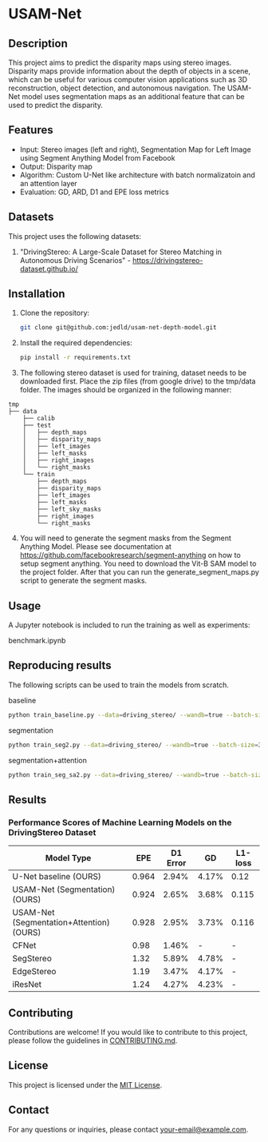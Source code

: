 # USAM-Net

## Description

This project aims to predict the disparity maps using stereo images. Disparity maps provide information about the depth of objects in a scene, which can be useful for various computer vision applications such as 3D reconstruction, object detection, and autonomous navigation. The USAM-Net model uses segmentation maps as an additional feature that can be used to predict the disparity.

## Features

- Input: Stereo images (left and right), Segmentation Map for Left Image using Segment Anything Model from Facebook
- Output: Disparity map
- Algorithm: Custom U-Net like architecture with batch normalizatoin and an attention layer
- Evaluation: GD, ARD, D1 and EPE loss metrics

## Datasets

This project uses the following datasets:

1. "DrivingStereo: A Large-Scale Dataset for Stereo Matching in Autonomous Driving Scenarios" - https://drivingstereo-dataset.github.io/

## Installation

1. Clone the repository:

    ```bash
    git clone git@github.com:jedld/usam-net-depth-model.git
    ```

2. Install the required dependencies:

    ```bash
    pip install -r requirements.txt
    ```

3. The following stereo dataset is used for training, dataset needs to be downloaded first. Place the zip files (from google drive) to the tmp/data folder. The images should be organized in the following manner:

```plaintext
tmp
├── data
    ├── calib
    ├── test
    │   ├── depth_maps
    │   ├── disparity_maps
    │   ├── left_images
    │   ├── left_masks
    │   ├── right_images
    │   └── right_masks
    └── train
        ├── depth_maps
        ├── disparity_maps
        ├── left_images
        ├── left_masks
        ├── left_sky_masks
        ├── right_images
        └── right_masks
```

4. You will need to generate the segment masks from the Segment Anything Model. Please see documentation at
https://github.com/facebookresearch/segment-anything on how to setup segment anything. You need to download the Vit-B SAM model to the project folder. After that you can run the generate_segment_maps.py script to
generate the segment masks.

## Usage

A Jupyter notebook is included to run the training as well as experiments:

benchmark.ipynb

## Reproducing results

The following scripts can be used to train the models from scratch.

baseline
```bash
python train_baseline.py --data=driving_stereo/ --wandb=true --batch-size=32 --num-epochs=30
```

segmentation
```bash
python train_seg2.py --data=driving_stereo/ --wandb=true --batch-size=32 --num-epochs=30
```

segmentation+attention

```bash
python train_seg_sa2.py --data=driving_stereo/ --wandb=true --batch-size=32 --num-epochs=30
```

## Results

### Performance Scores of Machine Learning Models on the DrivingStereo Dataset

| Model Type                                  | EPE   | D1 Error | GD     | L1-loss |
|---------------------------------------------|-------|----------|--------|---------|
| U-Net baseline (OURS)                       | 0.964 | 2.94%    | 4.17%  | 0.12    |
| USAM-Net (Segmentation) (OURS)              | 0.924 | 2.65%    | 3.68%  | 0.115   |
| USAM-Net (Segmentation+Attention) (OURS)    | 0.928 | 2.95%    | 3.73%  | 0.116   |
| CFNet                                       | 0.98  | 1.46%    | -      | -       |
| SegStereo                                   | 1.32  | 5.89%    | 4.78%  | -       |
| EdgeStereo                                  | 1.19  | 3.47%    | 4.17%  | -       |
| iResNet                                     | 1.24  | 4.27%    | 4.23%  | -       |


## Contributing

Contributions are welcome! If you would like to contribute to this project, please follow the guidelines in [CONTRIBUTING.md](CONTRIBUTING.md).

## License

This project is licensed under the [MIT License](LICENSE).

## Contact

For any questions or inquiries, please contact [your-email@example.com](mailto:your-email@example.com).